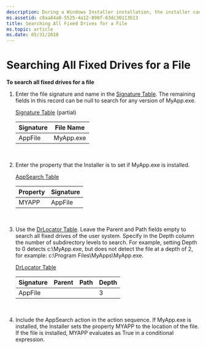 ```yaml
---
description: During a Windows Installer installation, the installer can search all fixed drives for a file.
ms.assetid: c8aa84a8-5525-4a12-898f-63dc30113b13
title: Searching All Fixed Drives for a File
ms.topic: article
ms.date: 05/31/2018
---
```


# Searching All Fixed Drives for a File

**To search all fixed drives for a file**

1.  Enter the file signature and name in the [Signature Table](signature-table.md). The remaining fields in this record can be null to search for any version of MyApp.exe.

    [Signature Table](signature-table.md) (partial)

    

    | Signature          | File Name            |
    |--------------------|----------------------|
    | AppFile<br/> | MyApp.exe<br/> |

    

     

2.  Enter the property that the Installer is to set if MyApp.exe is installed.

    [AppSearch Table](appsearch-table.md)

    

    | Property         | Signature          |
    |------------------|--------------------|
    | MYAPP<br/> | AppFile<br/> |

    

     

3.  Use the [DrLocator Table](drlocator-table.md). Leave the Parent and Path fields empty to search all fixed drives of the user system. Specify in the Depth column the number of subdirectory levels to search. For example, setting Depth to 0 detects c:\\MyApp.exe, but does not detect the file at a depth of 2, for example: c:\\Program Files\\MyApps\\MyApp.exe.

    [DrLocator Table](drlocator-table.md)

    

    | Signature          | Parent | Path | Depth        |
    |--------------------|--------|------|--------------|
    | AppFile<br/> |        |      | 3<br/> |

    

     

4.  Include the AppSearch action in the action sequence. If MyApp.exe is installed, the Installer sets the property MYAPP to the location of the file. If the file is installed, MYAPP evaluates as True in a conditional expression.

 

 




